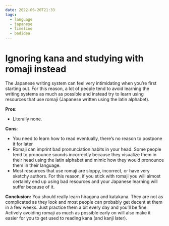 ```yaml
---
date: 2022-06-20T21:33
tags:
  - language
  - japanese
  - timeline
  - badidea
---
```


# Ignoring kana and studying with romaji instead

The Japanese writing system can feel very intimidating when you’re first
starting out. For this reason, a lot of people tend to avoid learning the
writing systems as much as possible and instead try to learn using resources
that use romaji (Japanese written using the latin alphabet).

**Pros**:

 * Literally none.

**Cons**:

 * You need to learn how to read eventually, there’s no reason to postpone it
   for later
 * Romaji can imprint bad pronunciation habits in your head. Some people tend to
   pronounce sounds incorrectly because they visualize them in their head using
   the latin alphabet and mimic how they would pronounce them in their language.
 * Most resources that use romaji are sloppy, incorrect, or have very sketchy
   authors. For this reason, if you stick with romaji you will almost certainly
   end up using bad resources and your Japanese learning will suffer because of
   it.

**Conclusion:** You should really learn hiragana and katakana. They are not as
complicated as they look and most people can probably get decent at them in a
few weeks. Just practice them a bit every day and you’ll be fine. Actively
avoiding romaji as much as possible early on will also make it easier for you to
get used to reading kana (and kanji later).

